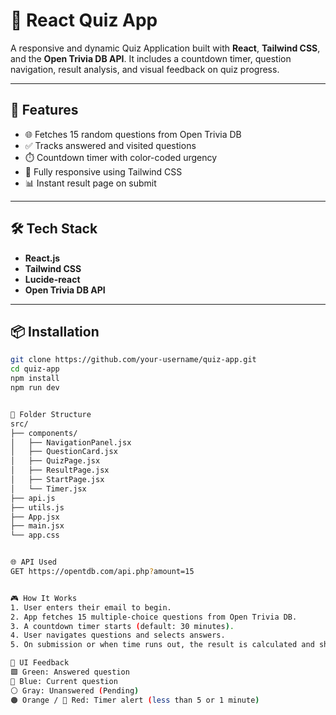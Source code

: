 # 🧠 React Quiz App

A responsive and dynamic Quiz Application built with **React**, **Tailwind CSS**, and the **Open Trivia DB API**. It includes a countdown timer, question navigation, result analysis, and visual feedback on quiz progress.

---

## 🚀 Features

- 🌐 Fetches 15 random questions from Open Trivia DB
- ✅ Tracks answered and visited questions
- ⏱️ Countdown timer with color-coded urgency
- 📱 Fully responsive using Tailwind CSS
- 📊 Instant result page on submit

---

## 🛠️ Tech Stack

- **React.js**
- **Tailwind CSS**
- **Lucide-react**
- **Open Trivia DB API**

---

## 📦 Installation

```bash
git clone https://github.com/your-username/quiz-app.git
cd quiz-app
npm install
npm run dev


📁 Folder Structure
src/
├── components/
│   ├── NavigationPanel.jsx
│   ├── QuestionCard.jsx
│   ├── QuizPage.jsx
│   ├── ResultPage.jsx
│   ├── StartPage.jsx
│   └── Timer.jsx
├── api.js
├── utils.js
├── App.jsx
├── main.jsx
└── app.css


🌐 API Used
GET https://opentdb.com/api.php?amount=15


🎮 How It Works
1. User enters their email to begin.
2. App fetches 15 multiple-choice questions from Open Trivia DB.
3. A countdown timer starts (default: 30 minutes).
4. User navigates questions and selects answers.
5. On submission or when time runs out, the result is calculated and shown.

🎨 UI Feedback
🟩 Green: Answered question
🔵 Blue: Current question
⚪️ Gray: Unanswered (Pending)
🟠 Orange / 🔴 Red: Timer alert (less than 5 or 1 minute)